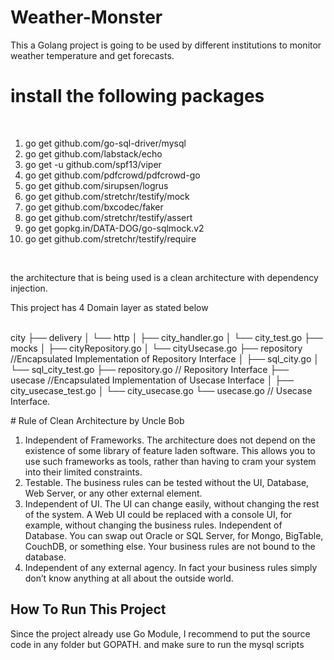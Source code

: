# Weather-Monster
This a Golang project is going to be used by different institutions to monitor weather temperature and get forecasts.

# install the following packages 
<br />
<ol>
  <li> go get github.com/go-sql-driver/mysql </li>
  <li> go get github.com/labstack/echo </li>
  <li> go get -u github.com/spf13/viper </li>
  <li> go get github.com/pdfcrowd/pdfcrowd-go</li>
  <li> go get github.com/sirupsen/logrus</li>
  <li> go get github.com/stretchr/testify/mock</li>
  <li> go get github.com/bxcodec/faker</li>
  <li> go get github.com/stretchr/testify/assert</li>
  <li> go get gopkg.in/DATA-DOG/go-sqlmock.v2</li>
  <li> go get github.com/stretchr/testify/require</li>
  </ol>
<br />

<p>the architecture that is being used is a clean architecture with dependency injection.</p>
<p>This project has 4 Domain layer as stated below</p>
<br/>
    city
├── delivery
│           └── http
│           ├── city_handler.go
│           └── city_test.go
├── mocks
│           ├── cityRepository.go
│           └── cityUsecase.go
├── repository //Encapsulated Implementation of Repository Interface
│           ├── sql_city.go
│           └── sql_city_test.go
├── repository.go // Repository Interface
├── usecase //Encapsulated Implementation of Usecase Interface
│           ├── city_usecase_test.go
│           └── city_usecase.go
└── usecase.go // Usecase Interface.
    
</p>
# Rule of Clean Architecture by Uncle Bob
<ol>
 <li> Independent of Frameworks. The architecture does not depend on the existence of some library of feature laden software. This allows you to use such frameworks as tools, rather than having to cram your system into their limited constraints.</li>
<li>Testable. The business rules can be tested without the UI, Database, Web Server, or any other external element.</li>
<li>Independent of UI. The UI can change easily, without changing the rest of the system. A Web UI could be replaced with a console UI, for example, without changing the business rules.
Independent of Database. You can swap out Oracle or SQL Server, for Mongo, BigTable, CouchDB, or something else. Your business rules are not bound to the database.</li>
<li>Independent of any external agency. In fact your business rules simply don’t know anything at all about the outside world.</li>
</ol>

## How To Run This Project

Since the project already use Go Module, I recommend to put the source code in any folder but GOPATH. and make sure to run the mysql scripts



 
